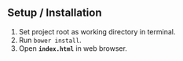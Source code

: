 ## Setup / Installation

1. Set project root as working directory in terminal.
2. Run `bower install`.
3. Open **`index.html`** in web browser.
